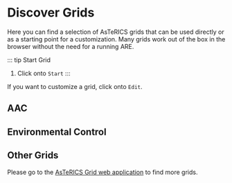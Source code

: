 # Discover Grids

Here you can find a selection of AsTeRICS grids that can be used directly or as a starting point for a customization. Many grids work out of the box in the browser without the need for a running ARE.

::: tip Start Grid
1. Click onto `Start`
:::

If you want to customize a grid, click onto `Edit`.


## AAC

<TileGroup>
<ModelTile target="https://asterics.github.io/AsTeRICS-Grid/package/static/#grid/grid-data-1539356163042-54?date=1551382911842" title="Basic AAC Grid" image-url="/img/keyboard press key.png" shortDesc="Basic communication and simple keyboard with speech synthesis."></ModelTile>
</TileGroup>

## Environmental Control

<ModelTile target="" title="TV control (Infrared)" image-url="/img/keyboard press key.png" shortDesc="Grid with important commands for TV control."></ModelTile>

## Other Grids

 Please go to the [AsTeRICS Grid web application](https://asterics.github.io/AsTeRICS-Grid/package/static/#grids) to find more grids.